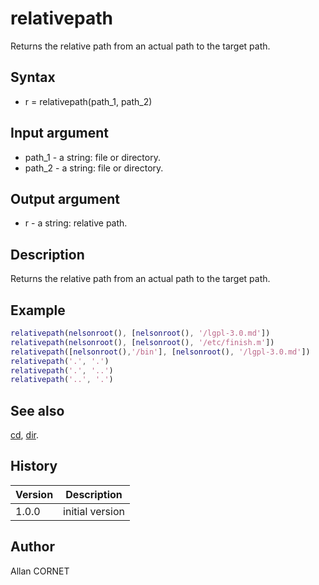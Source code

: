 

# relativepath

Returns the relative path from an actual path to the target path.

## Syntax

- r = relativepath(path_1, path_2)

## Input argument

 - path_1 - a string: file or directory.
 - path_2 - a string: file or directory.

## Output argument

 - r - a string: relative path.

## Description


  <p>Returns the relative path from an actual path to the target path.</p>


## Example

```matlab
relativepath(nelsonroot(), [nelsonroot(), '/lgpl-3.0.md'])
relativepath(nelsonroot(), [nelsonroot(), '/etc/finish.m'])
relativepath([nelsonroot(),'/bin'], [nelsonroot(), '/lgpl-3.0.md'])
relativepath('.', '.')
relativepath('.', '..')
relativepath('..', '.')
```

## See also

[cd](cd.md), [dir](dir.md).
## History

|Version|Description|
|------|------|
|1.0.0|initial version|


## Author

Allan CORNET



